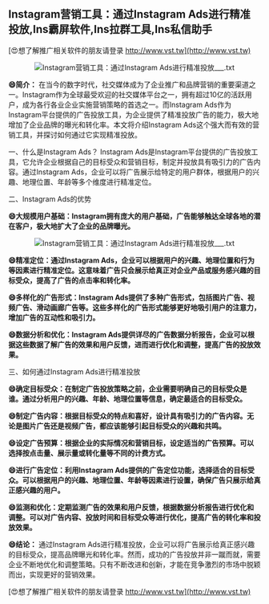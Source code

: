 ## **Instagram营销工具：通过Instagram Ads进行精准投放,Ins霸屏软件,Ins拉群工具,Ins私信助手**

[😍想了解推广相关软件的朋友请登录 http://www.vst.tw](http://www.vst.tw)

 <center><img src="https://vst.tw/MP4/tuiguang/png/2.png" alt="Instagram营销工具：通过Instagram Ads进行精准投放___.txt"></center>

**😄简介：**
在当今的数字时代，社交媒体成为了企业推广和品牌营销的重要渠道之一。Instagram作为全球最受欢迎的社交媒体平台之一，拥有超过10亿的活跃用户，成为各行各业企业实施营销策略的首选之一。而Instagram Ads作为Instagram平台提供的广告投放工具，为企业提供了精准投放广告的能力，极大地增加了企业品牌的曝光和转化率。本文将介绍Instagram Ads这个强大而有效的营销工具，并探讨如何通过它实现精准投放。

一、什么是Instagram Ads？
Instagram Ads是Instagram平台提供的广告投放工具，它允许企业根据自己的目标受众和营销目标，制定并投放具有吸引力的广告内容。通过Instagram Ads，企业可以将广告展示给特定的用户群体，根据用户的兴趣、地理位置、年龄等多个维度进行精准定位。

二、Instagram Ads的优势

**😄大规模用户基础：Instagram拥有庞大的用户基础，广告能够触达全球各地的潜在客户，极大地扩大了企业的品牌曝光。**

 <center><img src="https://vst.tw/MP4/tuiguang/png/3.png" alt="Instagram营销工具：通过Instagram Ads进行精准投放___.txt"></center>

**😄精准定位：通过Instagram Ads，企业可以根据用户的兴趣、地理位置和行为等因素进行精准定位。这意味着广告只会展示给真正对企业产品或服务感兴趣的目标受众，提高了广告的点击率和转化率。**

**😄多样化的广告形式：Instagram Ads提供了多种广告形式，包括图片广告、视频广告、滑动画廊广告等。这些多样化的广告形式能够更好地吸引用户的注意力，增加广告的互动性和吸引力。**

**😄数据分析和优化：Instagram Ads提供详尽的广告数据分析报告，企业可以根据这些数据了解广告的效果和用户反馈，进而进行优化和调整，提高广告的投放效果。**

三、如何通过Instagram Ads进行精准投放

**😄确定目标受众：在制定广告投放策略之前，企业需要明确自己的目标受众是谁。通过分析用户的兴趣、年龄、地理位置等信息，确定最适合的目标受众。**

**😄制定广告内容：根据目标受众的特点和喜好，设计具有吸引力的广告内容。无论是图片广告还是视频广告，都应该能够引起目标受众的兴趣和共鸣。**

**😄设定广告预算：根据企业的实际情况和营销目标，设定适当的广告预算。可以选择按点击量、展示量或转化量等不同的计费方式。**

**😄进行广告定位：利用Instagram Ads提供的广告定位功能，选择适合的目标受众。可以根据用户的兴趣、地理位置、年龄等因素进行设置，确保广告只展示给真正感兴趣的用户。**

**😄监测和优化：定期监测广告的效果和用户反馈，根据数据分析报告进行优化和调整。可以对广告内容、投放时间和目标受众等进行优化，提高广告的转化率和投放效果。**

**😄结论：**
通过Instagram Ads进行精准投放，企业可以将广告展示给真正感兴趣的目标受众，提高品牌曝光和转化率。然而，成功的广告投放并非一蹴而就，需要企业不断地优化和调整策略。只有不断改进和创新，才能在竞争激烈的市场中脱颖而出，实现更好的营销效果。

[😍想了解推广相关软件的朋友请登录 http://www.vst.tw](http://www.vst.tw)



